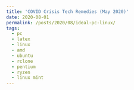 ```yaml
---
title: 'COVID Crisis Tech Remedies (May 2020)'
date: 2020-08-01
permalink: /posts/2020/08/ideal-pc-linux/
tags:
  - pc
  - latex  
  - linux
  - amd
  - ubuntu
  - rclone
  - pentium
  - ryzen
  - linux mint
---
```

